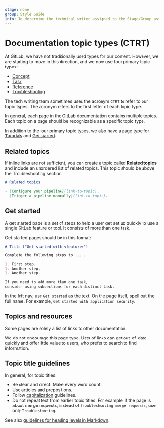 ```yaml
---
stage: none
group: Style Guide
info: To determine the technical writer assigned to the Stage/Group associated with this page, see https://about.gitlab.com/handbook/product/ux/technical-writing/#assignments
---
```


# Documentation topic types (CTRT)

At GitLab, we have not traditionally used types for our content. However, we are starting to
move in this direction, and we now use four primary topic types:

- [Concept](concept.md)
- [Task](task.md)
- [Reference](reference.md)
- [Troubleshooting](troubleshooting.md)

The tech writing team sometimes uses the acronym `CTRT` to refer to our topic types.
The acronym refers to the first letter of each topic type.

In general, each page in the GitLab documentation contains multiple topics.
Each topic on a page should be recognizable as a specific topic type.

In addition to the four primary topic types, we also have a page type for
[Tutorials](tutorial.md) and [Get started](#get-started).

## Related topics

If inline links are not sufficient, you can create a topic called **Related topics**
and include an unordered list of related topics. This topic should be above the Troubleshooting section.

```markdown
# Related topics

- [Configure your pipeline](link-to-topic).
- [Trigger a pipeline manually](link-to-topic).
```

## Get started

A get started page is a set of steps to help a user get set up
quickly to use a single GitLab feature or tool.
It consists of more than one task.

Get started pages should be in this format:

```markdown
# Title ("Get started with <feature>")

Complete the following steps to ... .

1. First step.
1. Another step.
1. Another step.

If you need to add more than one task,
consider using subsections for each distinct task.
```

In the left nav, use `Get started` as the text. On the page itself, spell out
the full name. For example, `Get started with application security`.

## Topics and resources

Some pages are solely a list of links to other documentation.

We do not encourage this page type. Lists of links can get out-of-date quickly
and offer little value to users, who prefer to search to find information.

## Topic title guidelines

In general, for topic titles:

- Be clear and direct. Make every word count.
- Use articles and prepositions.
- Follow [capitalization](../styleguide/index.md#capitalization) guidelines.
- Do not repeat text from earlier topic titles. For example, if the page is about merge requests,
  instead of `Troubleshooting merge requests`, use only `Troubleshooting`.

See also [guidelines for heading levels in Markdown](../styleguide/index.md#heading-levels-in-markdown).
